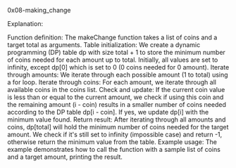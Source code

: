 0x08-making_change

Explanation:

Function definition: The makeChange function takes a list of coins and a target total as arguments.
Table initialization: We create a dynamic programming (DP) table dp with size total + 1 to store the minimum number of coins needed for each amount up to total. Initially, all values are set to infinity, except dp[0] which is set to 0 (0 coins needed for 0 amount).
Iterate through amounts: We iterate through each possible amount (1 to total) using a for loop.
Iterate through coins: For each amount, we iterate through all available coins in the coins list.
Check and update: If the current coin value is less than or equal to the current amount, we check if using this coin and the remaining amount (i - coin) results in a smaller number of coins needed according to the DP table dp[i - coin]. If yes, we update dp[i] with the minimum value found.
Return result: After iterating through all amounts and coins, dp[total] will hold the minimum number of coins needed for the target amount. We check if it's still set to infinity (impossible case) and return -1, otherwise return the minimum value from the table.
Example usage: The example demonstrates how to call the function with a sample list of coins and a target amount, printing the result.

